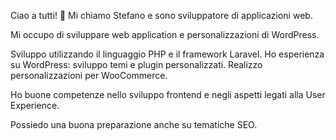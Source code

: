 <!--
**stefanomercante/stefanomercante** is a ✨ _special_ ✨ repository because its `README.md` (this file) appears on your GitHub profile.

Here are some ideas to get you started:

- 🔭 I’m currently working on ...
- 🌱 I’m currently learning ...
- 👯 I’m looking to collaborate on ...
- 🤔 I’m looking for help with ...
- 💬 Ask me about ...
- 📫 How to reach me: ...
- 😄 Pronouns: ...
- ⚡ Fun fact: ...
-->
Ciao a tutti! 👋
Mi chiamo Stefano e sono sviluppatore di applicazioni web.

Mi occupo di sviluppare web application e personalizzazioni di WordPress.

Sviluppo utilizzando il linguaggio PHP e il framework Laravel.
Ho esperienza su WordPress: sviluppo temi e plugin personalizzati.
Realizzo personalizzazioni per WooCommerce.

Ho buone competenze nello sviluppo frontend e negli aspetti legati alla User Experience.  

Possiedo una buona preparazione anche su tematiche SEO.
